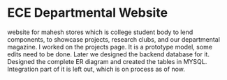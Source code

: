 # ECE Departmental Website
website for mahesh stores which is college student body to lend components, to showcase projects, research clubs, and our departmental magazine. I worked on the projects page. It is a prototype model, some edits need to be done.
Later we designed the backend database for it. Designed the complete ER diagram and created the tables in MYSQL. Integration part of it is left out, which is on process as of now.
